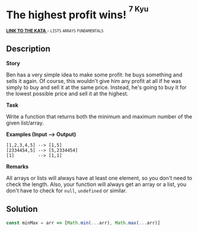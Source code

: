 <h1>The highest profit wins! <sup><sup>7 Kyu</sup></sup></h1>

<sup>
  <a href="https://www.codewars.com/kata/559590633066759614000063">
    <strong>LINK TO THE KATA</strong>
  </a> - <code>LISTS</code> <code>ARRAYS</code> <code>FUNDAMENTALS</code>
</sup>

## Description

**Story**

Ben has a very simple idea to make some profit: he buys something and sells it again. Of course, this wouldn't give him any profit at all if he was simply to buy and sell it at the same price. Instead, he's going to buy it for the lowest possible price and sell it at the highest.

**Task**

Write a function that returns both the minimum and maximum number of the given list/array.

**Examples (Input --> Output)**

```
[1,2,3,4,5] --> [1,5]
[2334454,5] --> [5,2334454]
[1]         --> [1,1]
```

**Remarks**

All arrays or lists will always have at least one element, so you don't need to check the length. Also, your function will always get an array or a list, you don't have to check for `null`, `undefined` or similar.

## Solution

```javascript
const minMax = arr => [Math.min(...arr), Math.max(...arr)]
```
